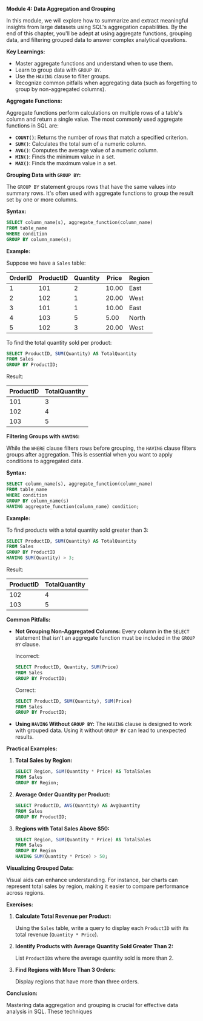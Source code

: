 **Module 4: Data Aggregation and Grouping**

In this module, we will explore how to summarize and extract meaningful insights from large datasets using SQL's aggregation capabilities. By the end of this chapter, you'll be adept at using aggregate functions, grouping data, and filtering grouped data to answer complex analytical questions.

**Key Learnings:**

- Master aggregate functions and understand when to use them.
- Learn to group data with `GROUP BY`.
- Use the `HAVING` clause to filter groups.
- Recognize common pitfalls when aggregating data (such as forgetting to group by non-aggregated columns).

**Aggregate Functions:**

Aggregate functions perform calculations on multiple rows of a table's column and return a single value. The most commonly used aggregate functions in SQL are:

- **`COUNT()`**: Returns the number of rows that match a specified criterion.
- **`SUM()`**: Calculates the total sum of a numeric column.
- **`AVG()`**: Computes the average value of a numeric column.
- **`MIN()`**: Finds the minimum value in a set.
- **`MAX()`**: Finds the maximum value in a set.

**Grouping Data with `GROUP BY`:**

The `GROUP BY` statement groups rows that have the same values into summary rows. It's often used with aggregate functions to group the result set by one or more columns.

**Syntax:**

```sql
SELECT column_name(s), aggregate_function(column_name)
FROM table_name
WHERE condition
GROUP BY column_name(s);
```

**Example:**

Suppose we have a `Sales` table:

| OrderID | ProductID | Quantity | Price | Region  |
|---------|-----------|----------|-------|---------|
| 1       | 101       | 2        | 10.00 | East    |
| 2       | 102       | 1        | 20.00 | West    |
| 3       | 101       | 1        | 10.00 | East    |
| 4       | 103       | 5        | 5.00  | North   |
| 5       | 102       | 3        | 20.00 | West    |

To find the total quantity sold per product:

```sql
SELECT ProductID, SUM(Quantity) AS TotalQuantity
FROM Sales
GROUP BY ProductID;
```

Result:

| ProductID | TotalQuantity |
|-----------|---------------|
| 101       | 3             |
| 102       | 4             |
| 103       | 5             |

**Filtering Groups with `HAVING`:**

While the `WHERE` clause filters rows before grouping, the `HAVING` clause filters groups after aggregation. This is essential when you want to apply conditions to aggregated data.

**Syntax:**

```sql
SELECT column_name(s), aggregate_function(column_name)
FROM table_name
WHERE condition
GROUP BY column_name(s)
HAVING aggregate_function(column_name) condition;
```

**Example:**

To find products with a total quantity sold greater than 3:

```sql
SELECT ProductID, SUM(Quantity) AS TotalQuantity
FROM Sales
GROUP BY ProductID
HAVING SUM(Quantity) > 3;
```

Result:

| ProductID | TotalQuantity |
|-----------|---------------|
| 102       | 4             |
| 103       | 5             |

**Common Pitfalls:**

- **Not Grouping Non-Aggregated Columns:** Every column in the `SELECT` statement that isn't an aggregate function must be included in the `GROUP BY` clause.

  Incorrect:

  ```sql
  SELECT ProductID, Quantity, SUM(Price)
  FROM Sales
  GROUP BY ProductID;
  ```

  Correct:

  ```sql
  SELECT ProductID, SUM(Quantity), SUM(Price)
  FROM Sales
  GROUP BY ProductID;
  ```

- **Using `HAVING` Without `GROUP BY`:** The `HAVING` clause is designed to work with grouped data. Using it without `GROUP BY` can lead to unexpected results.

**Practical Examples:**

1. **Total Sales by Region:**

   ```sql
   SELECT Region, SUM(Quantity * Price) AS TotalSales
   FROM Sales
   GROUP BY Region;
   ```

2. **Average Order Quantity per Product:**

   ```sql
   SELECT ProductID, AVG(Quantity) AS AvgQuantity
   FROM Sales
   GROUP BY ProductID;
   ```

3. **Regions with Total Sales Above $50:**

   ```sql
   SELECT Region, SUM(Quantity * Price) AS TotalSales
   FROM Sales
   GROUP BY Region
   HAVING SUM(Quantity * Price) > 50;
   ```

**Visualizing Grouped Data:**

Visual aids can enhance understanding. For instance, bar charts can represent total sales by region, making it easier to compare performance across regions.

**Exercises:**

1. **Calculate Total Revenue per Product:**

   Using the `Sales` table, write a query to display each `ProductID` with its total revenue (`Quantity * Price`).

2. **Identify Products with Average Quantity Sold Greater Than 2:**

   List `ProductID`s where the average quantity sold is more than 2.

3. **Find Regions with More Than 3 Orders:**

   Display regions that have more than three orders.

**Conclusion:**

Mastering data aggregation and grouping is crucial for effective data analysis in SQL. These techniques 
